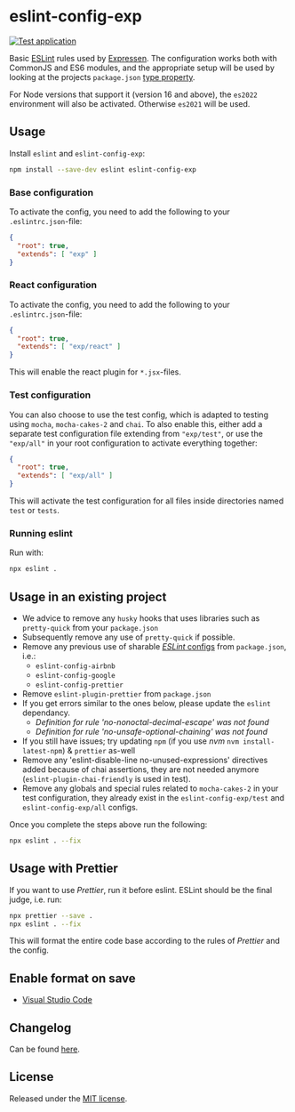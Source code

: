 # eslint-config-exp

[![Test application](https://github.com/BonnierNews/eslint-config-exp/actions/workflows/run-tests.yml/badge.svg?branch=master)](https://github.com/BonnierNews/eslint-config-exp/actions/workflows/run-tests.yml)

Basic [ESLint](https://eslint.org/) rules used by [Expressen](https://www.expressen.se). The configuration works both with CommonJS and ES6 modules,
and the appropriate setup will be used by looking at the projects `package.json` [type property](https://nodejs.org/api/packages.html#type).

For Node versions that support it (version 16 and above), the `es2022` environment will also be activated. Otherwise `es2021` will be used.

## Usage

Install `eslint` and `eslint-config-exp`:

```bash
npm install --save-dev eslint eslint-config-exp
```

### Base configuration

To activate the config, you need to add the following to your `.eslintrc.json`-file:

```json
{
  "root": true,
  "extends": [ "exp" ]
}
```

### React configuration

To activate the config, you need to add the following to your `.eslintrc.json`-file:

```json
{
  "root": true,
  "extends": [ "exp/react" ]
}
```

This will enable the react plugin for `*.jsx`-files.

### Test configuration

You can also choose to use the test config, which is adapted to testing using `mocha`, `mocha-cakes-2` and `chai`. To also enable this,
either add a separate test configuration file extending from `"exp/test"`, or use the `"exp/all"` in your root configuration to activate
everything together:

```json
{
  "root": true,
  "extends": [ "exp/all" ]
}
```

This will activate the test configuration for all files inside directories named `test` or `tests`.

### Running eslint

Run with:

```bash
npx eslint .
```

## Usage in an existing project

- We advice to remove any `husky` hooks that uses libraries such as `pretty-quick` from your `package.json`
- Subsequently remove any use of `pretty-quick` if possible.
- Remove any previous use of sharable [_ESLint_ configs](https://eslint.org/docs/developer-guide/shareable-configs) from `package.json`, i.e.:
  - `eslint-config-airbnb`
  - `eslint-config-google`
  - `eslint-config-prettier`
- Remove `eslint-plugin-prettier` from `package.json`
- If you get errors similar to the ones below, please update the `eslint` dependancy.
  - _Definition for rule 'no-nonoctal-decimal-escape' was not found_
  - _Definition for rule 'no-unsafe-optional-chaining' was not found_
- If you still have issues; try updating `npm` (if you use _nvm_ `nvm install-latest-npm`) & `prettier` as-well
- Remove any 'eslint-disable-line no-unused-expressions' directives added because of chai assertions, they are not
  needed anymore (`eslint-plugin-chai-friendly` is used in test).
- Remove any globals and special rules related to `mocha-cakes-2` in your test configuration, they already exist
  in the `eslint-config-exp/test` and `eslint-config-exp/all` configs.

Once you complete the steps above run the following:

```sh
npx eslint . --fix
```

## Usage with Prettier

If you want to use _Prettier_, run it before eslint. ESLint should be the final judge, i.e. run:

```sh
npx prettier --save .
npx eslint . --fix
```

This will format the entire code base according to the rules of _Prettier_ and the config.

## Enable format on save

- [Visual Studio Code](EDITORS.md#visual-studio-code)

## Changelog

Can be found [here](CHANGELOG.md).

## License

Released under the [MIT license](https://tldrlegal.com/license/mit-license).
